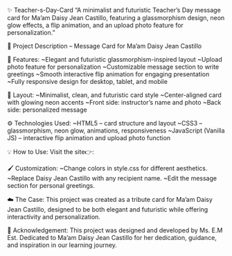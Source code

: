 ✨ Teacher-s-Day-Card
“A minimalist and futuristic Teacher’s Day message card for Ma’am Daisy Jean Castillo, featuring a glassmorphism design, neon glow effects, a flip animation, and an upload photo feature for personalization.”

📑 Project Description – Message Card for Ma’am Daisy Jean Castillo

📖 Features:
~Elegant and futuristic glassmorphism-inspired layout
~Upload photo feature for personalization
~Customizable message section to write greetings
~Smooth interactive flip animation for engaging presentation
~Fully responsive design for desktop, tablet, and mobile

🎨 Layout:
~Minimalist, clean, and futuristic card style
~Center-aligned card with glowing neon accents
~Front side: instructor’s name and photo
~Back side: personalized message

⚙️ Technologies Used:
~HTML5 – card structure and layout
~CSS3 – glassmorphism, neon glow, animations, responsiveness
~JavaScript (Vanilla JS) – interactive flip animation and upload photo function

💡 How to Use:
Visit the site👉:

🖌️ Customization:
~Change colors in style.css for different aesthetics.
~Replace Daisy Jean Castillo with any recipient name.
~Edit the message section for personal greetings.

☁️ The Case:
This project was created as a tribute card for Ma’am Daisy Jean Castillo, designed to be both elegant and futuristic while offering interactivity and personalization.

📌 Acknowledgement:
This project was designed and developed by Ms. E.M Est. Dedicated to Ma’am Daisy Jean Castillo for her dedication, guidance, and inspiration in our learning journey.
